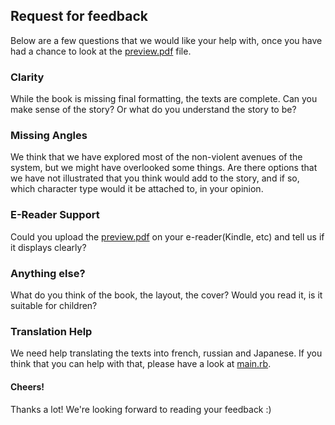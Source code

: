 ## Request for feedback

Below are a few questions that we would like your help with, once you have had a chance to look at the [preview.pdf]() file.

### Clarity

While the book is missing final formatting, the texts are complete. Can you make sense of the story? Or what do you understand the story to be?

### Missing Angles

We think that we have explored most of the non-violent avenues of the system, but we might have overlooked some things. Are there options that we have not illustrated that you think would add to the story, and if so, which character type would it be attached to, in your opinion.

### E-Reader Support

Could you upload the [preview.pdf]() on your e-reader(Kindle, etc) and tell us if it displays clearly?

### Anything else?

What do you think of the book, the layout, the cover? Would you read it, is it suitable for children? 

### Translation Help

We need help translating the texts into french, russian and Japanese. If you think that you can help with that, please have a look at [main.rb]().

#### Cheers!

Thanks a lot! We're looking forward to reading your feedback :)